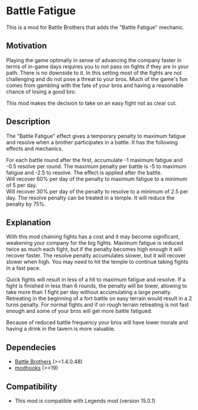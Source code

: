# Battle Fatigue

This is a mod for Battle Brothers that adds the "Battle Fatigue" mechanic.

## Motivation

Playing the game optimally in sense of advancing the company faster in terms
of in-game days requires you to not pass on fights if they are in your path.
There is no downside to it. In this setting most of the fights are not
challenging and do not pose a threat to your bros. Much of the game's fun
comes from gambling with the fate of your bros and having a reasonable chance
of losing a good bro.

This mod makes the decision to take on an easy fight not as clear cut.

## Description

The "Battle Fatigue" effect gives a temporary penalty to
maximum fatigue and resolve when a brother participates in a battle. It has
the following effects and mechanics.

For each battle round after the first, accumulate -1 maximum fatigue and -0.5 resolve per round.
The maximum penalty per battle is -5 to maximum fatigue and -2.5 to resolve.
The effect is applied after the battle.  
Will recover 60% per day of the penalty to maximum fatigue to a minimum of 5 per day.  
Will recover 30% per day of the penalty to resolve to a minimum of 2.5 per day.
The resolve penalty can be treated in a temple. It will reduce the penalty by 75%.

## Explanation

With this mod chaining fights has a cost and it may become significant,
weakening your company for the big fights. Maximum fatigue is reduced twice as
much each fight, but if the penalty becomes high enough it will recover
faster. The resolve penalty accumulates slower, but it will recover slower
when high. You may need to hit the temple to continue taking fights in a fast pace.

Quick fights will result in less of a hit to maximum fatigue and resolve.
If a fight is finished in less than 6 rounds, the penalty will be lower, allowing
to take more than 1 fight per day without accumulating a large penalty.
Retreating in the beginning of a fort battle on easy terrain would result in
a 2 turns penalty. For normal fights and if on rough terrain retreating is not fast
enough and some of your bros will get more battle fatigued.

Because of reduced battle frequency your bros will have lower morale and having
a drink in the tavern is more valuable.


## Dependecies

* [Battle Brothers](http://battlebrothersgame.com/) (>=1.4.0.48)
* [modhooks](https://www.nexusmods.com/battlebrothers/mods/42) (>=19)

## Compatibility
* This mod is compatible with Legends mod (version 15.0.1)
